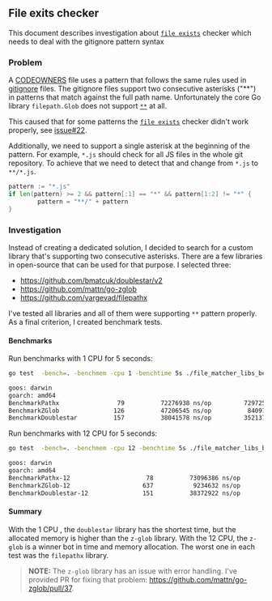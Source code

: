 ## File exits checker

This document describes investigation about [`file exists`](../../../internal/check/file_exists.go) checker which needs to deal with the gitignore pattern syntax 

### Problem

A [CODEOWNERS](https://docs.github.com/en/free-pro-team@latest/github/creating-cloning-and-archiving-repositories/about-code-owners#codeowners-syntax) file uses a pattern that follows the same rules used in [gitignore](https://git-scm.com/docs/gitignore#_pattern_format) files.
The gitignore files support two consecutive asterisks ("**") in patterns that match against the full path name. Unfortunately the core Go library `filepath.Glob` does not support [`**`](https://github.com/golang/go/issues/11862) at all.

This caused that for some patterns the [`file exists`](../../../internal/check/file_exists.go) checker didn't work properly, see [issue#22](https://github.com/stitchfix/codeowners-validator/issues/22). 

Additionally, we need to support a single asterisk at the beginning of the pattern. For example, `*.js` should check for all JS files in the whole git repository. To achieve that we need to detect that and change from `*.js` to `**/*.js`.

```go
pattern := "*.js"
if len(pattern) >= 2 && pattern[:1] == "*" && pattern[1:2] != "*" {
		pattern = "**/" + pattern
}
```

### Investigation

Instead of creating a dedicated solution, I decided to search for a custom library that's supporting two consecutive asterisks.
There are a few libraries in open-source that can be used for that purpose. I selected three:
- https://github.com/bmatcuk/doublestar/v2
- https://github.com/mattn/go-zglob
- https://github.com/yargevad/filepathx  

I've tested all libraries and all of them were supporting `**` pattern properly. As a final criterion, I created benchmark tests.

#### Benchmarks
 
Run benchmarks with 1 CPU for 5 seconds:

```bash
go test  -bench=. -benchmem -cpu 1 -benchtime 5s ./file_matcher_libs_bench_test.go

goos: darwin
goarch: amd64
BenchmarkPathx                79          72276938 ns/op         7297258 B/op      40808 allocs/op
BenchmarkZGlob               126          47206545 ns/op          840973 B/op      10550 allocs/op
BenchmarkDoublestar          157          38041578 ns/op         3521379 B/op      22150 allocs/op
```

Run benchmarks with 12 CPU for 5 seconds:
```bash
go test  -bench=. -benchmem -cpu 12 -benchtime 5s ./file_matcher_libs_bench_test.go

goos: darwin
goarch: amd64
BenchmarkPathx-12                     78          73096386 ns/op         7297114 B/op      40807 allocs/op
BenchmarkZGlob-12                    637           9234632 ns/op          914239 B/op      10564 allocs/op
BenchmarkDoublestar-12               151          38372922 ns/op         3522899 B/op      22151 allocs/op
```

#### Summary

With the 1 CPU , the `doublestar` library has the shortest time, but the allocated memory is higher than the `z-glob` library.
With the 12 CPU, the `z-glob` is a winner bot in time and memory allocation. The worst one in each test was the `filepathx` library. 

> **NOTE:** The `z-glob` library has an issue with error handling. I've provided PR for fixing that problem: https://github.com/mattn/go-zglob/pull/37.